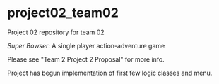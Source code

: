 # project02_team02
Project 02 repository for team 02

_Super Bowser_: A single player action-adventure game

Please see "Team 2 Project 2 Proposal" for more info.

Project has begun implementation of first few logic classes and menu.
